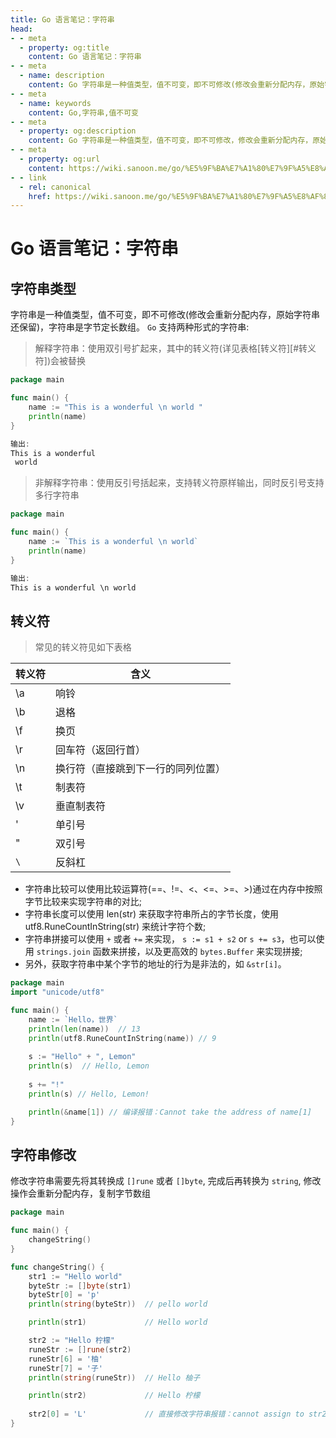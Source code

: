 ```yaml
---
title: Go 语言笔记：字符串
head:
- - meta
  - property: og:title
    content: Go 语言笔记：字符串
- - meta
  - name: description
    content: Go 字符串是一种值类型，值不可变，即不可修改(修改会重新分配内存，原始字符串还保留)，字符串是字节定长数组
- - meta
  - name: keywords
    content: Go,字符串,值不可变
- - meta
  - property: og:description
    content: Go 字符串是一种值类型，值不可变，即不可修改，修改会重新分配内存，原始字符串还保留，字符串是字节定长数组
- - meta
  - property: og:url
    content: https://wiki.sanoon.me/go/%E5%9F%BA%E7%A1%80%E7%9F%A5%E8%AF%86/%E5%AD%97%E7%AC%A6%E4%B8%B2
- - link
  - rel: canonical
    href: https://wiki.sanoon.me/go/%E5%9F%BA%E7%A1%80%E7%9F%A5%E8%AF%86/%E5%AD%97%E7%AC%A6%E4%B8%B2
---
```

  
# Go 语言笔记：字符串

## 字符串类型
字符串是一种值类型，值不可变，即不可修改(修改会重新分配内存，原始字符串还保留)，字符串是字节定长数组。 `Go` 支持两种形式的字符串:

> 解释字符串：使用双引号扩起来，其中的转义符(详见表格[转义符][#转义符])会被替换

```go
package main

func main() {
    name := "This is a wonderful \n world "
    println(name)
}

输出:
This is a wonderful 
 world 
```

> 非解释字符串：使用反引号括起来，支持转义符原样输出，同时反引号支持多行字符串

```go
package main

func main() {
    name := `This is a wonderful \n world`
    println(name)
}

输出:
This is a wonderful \n world
```

## 转义符
> 常见的转义符见如下表格

|转义符|含义|
|---|---|
|\a|响铃|
|\b|退格|
|\f|换页|
|\r|回车符（返回行首）|
|\n|换行符（直接跳到下一行的同列位置）|
|\t|制表符|
|\v|垂直制表符|
|\'|单引号|
|\"|双引号|
|`\`|反斜杠|

* 字符串比较可以使用比较运算符(==、!=、<、<=、>=、>)通过在内存中按照字节比较来实现字符串的对比;
* 字符串长度可以使用 len(str) 来获取字符串所占的字节长度，使用 utf8.RuneCountInString(str) 来统计字符个数;
* 字符串拼接可以使用 `+` 或者 `+=` 来实现， `s := s1 + s2` or `s += s3`，也可以使用 `strings.join` 函数来拼接，以及更高效的 `bytes.Buffer` 来实现拼接;
* 另外，获取字符串中某个字节的地址的行为是非法的，如 `&str[i]`。

```go
package main
import "unicode/utf8"

func main() {
    name := `Hello，世界`
    println(len(name))  // 13
    println(utf8.RuneCountInString(name)) // 9
    
    s := "Hello" + ", Lemon"
    println(s)  // Hello, Lemon
    
    s += "!"
    println(s) // Hello, Lemon!

    println(&name[1]) // 编译报错：Cannot take the address of name[1]
}
```

## 字符串修改
修改字符串需要先将其转换成 `[]rune` 或者 `[]byte`, 完成后再转换为 `string`, 修改操作会重新分配内存，复制字节数组

```go
package main

func main() {
	changeString()
}

func changeString() {
    str1 := "Hello world"
    byteStr := []byte(str1)
    byteStr[0] = 'p'
    println(string(byteStr))  // pello world

    println(str1)             // Hello world

    str2 := "Hello 柠檬"
    runeStr := []rune(str2)   
    runeStr[6] = '柚'
    runeStr[7] = '子'
    println(string(runeStr))  // Hello 柚子

    println(str2)             // Hello 柠檬
    
    str2[0] = 'L'             // 直接修改字符串报错：cannot assign to str2[0]
}
```
